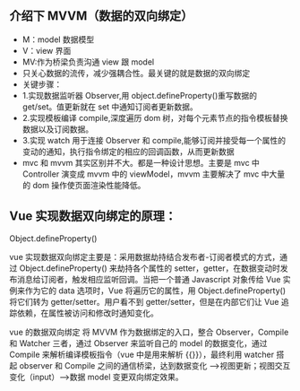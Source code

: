 ## 介绍下 MVVM（数据的双向绑定）

- M：model 数据模型
- V：view 界面
- MV:作为桥梁负责沟通 view 跟 model
- 只关心数据的流传，减少强耦合性。最关键的就是数据的双向绑定
- 关键步骤：
- 1.实现数据监听器 Observer,用 object.defineProperty()重写数据的 get/set。值更新就在 set 中通知订阅者更新数据。
- 2.实现模板编译 compile,深度遍历 dom 树，对每个元素节点的指令模板替换数据以及订阅数据。
- 3.实现 watch 用于连接 Observer 和 compile,能够订阅并接受每一个属性的变动的通知，执行指令绑定的相应的回调函数，从而更新数据
- mvc 和 mvvm 其实区别并不大。都是一种设计思想。主要是 mvc 中 Controller 演变成 mvvm 中的 viewModel，mvvm 主要解决了 mvc 中大量的 dom 操作使页面渲染性能降低。

## Vue 实现数据双向绑定的原理：

Object.defineProperty()

vue 实现数据双向绑定主要是：采用数据劫持结合发布者-订阅者模式的方式，通过 Object.defineProperty() 来劫持各个属性的 setter，getter，在数据变动时发布消息给订阅者，触发相应监听回调。当把一个普通 Javascript 对象传给 Vue 实例来作为它的 data 选项时，Vue 将遍历它的属性，用 Object.defineProperty() 将它们转为 getter/setter。用户看不到 getter/setter，但是在内部它们让 Vue 追踪依赖，在属性被访问和修改时通知变化。

vue 的数据双向绑定 将 MVVM 作为数据绑定的入口，整合 Observer，Compile 和 Watcher 三者，通过 Observer 来监听自己的 model 的数据变化，通过 Compile 来解析编译模板指令（vue 中是用来解析 {{}}），最终利用 watcher 搭起 observer 和 Compile 之间的通信桥梁，达到数据变化 —>视图更新；视图交互变化（input）—>数据 model 变更双向绑定效果。
